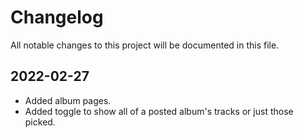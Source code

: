 # Changelog

All notable changes to this project will be documented in this file.

## 2022-02-27

* Added album pages.
* Added toggle to show all of a posted album's tracks or just those picked.
